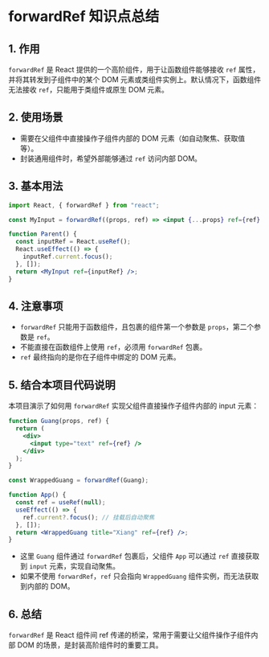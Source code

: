 # forwardRef 知识点总结

## 1. 作用

`forwardRef` 是 React 提供的一个高阶组件，用于让函数组件能够接收 `ref` 属性，并将其转发到子组件中的某个 DOM 元素或类组件实例上。默认情况下，函数组件无法接收 `ref`，只能用于类组件或原生 DOM 元素。

## 2. 使用场景

- 需要在父组件中直接操作子组件内部的 DOM 元素（如自动聚焦、获取值等）。
- 封装通用组件时，希望外部能够通过 `ref` 访问内部 DOM。

## 3. 基本用法

```jsx
import React, { forwardRef } from "react";

const MyInput = forwardRef((props, ref) => <input {...props} ref={ref} />);

function Parent() {
  const inputRef = React.useRef();
  React.useEffect(() => {
    inputRef.current.focus();
  }, []);
  return <MyInput ref={inputRef} />;
}
```

## 4. 注意事项

- `forwardRef` 只能用于函数组件，且包裹的组件第一个参数是 `props`，第二个参数是 `ref`。
- 不能直接在函数组件上使用 `ref`，必须用 `forwardRef` 包裹。
- `ref` 最终指向的是你在子组件中绑定的 DOM 元素。

## 5. 结合本项目代码说明

本项目演示了如何用 `forwardRef` 实现父组件直接操作子组件内部的 input 元素：

```jsx
function Guang(props, ref) {
  return (
    <div>
      <input type="text" ref={ref} />
    </div>
  );
}

const WrappedGuang = forwardRef(Guang);

function App() {
  const ref = useRef(null);
  useEffect(() => {
    ref.current?.focus(); // 挂载后自动聚焦
  }, []);
  return <WrappedGuang title="Xiang" ref={ref} />;
}
```

- 这里 `Guang` 组件通过 `forwardRef` 包裹后，父组件 `App` 可以通过 `ref` 直接获取到 `input` 元素，实现自动聚焦。
- 如果不使用 `forwardRef`，`ref` 只会指向 `WrappedGuang` 组件实例，而无法获取到内部的 DOM。

## 6. 总结

`forwardRef` 是 React 组件间 ref 传递的桥梁，常用于需要让父组件操作子组件内部 DOM 的场景，是封装高阶组件时的重要工具。
